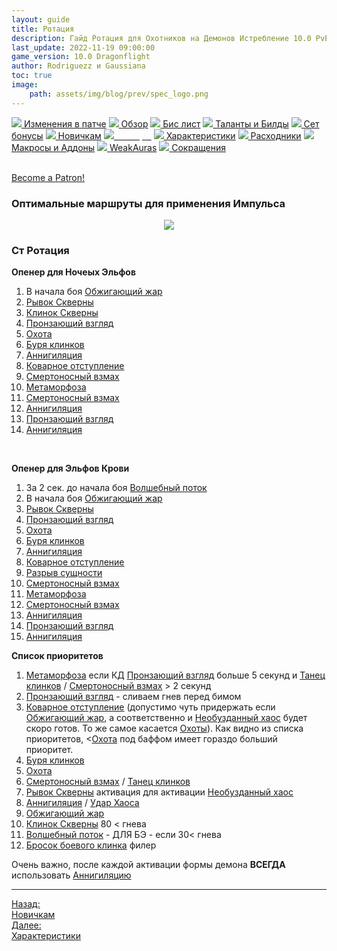 ```yaml
---
layout: guide
title: Ротация
description: Гайд Ротация для Охотников на Демонов Истребление 10.0 PvE Dragonflight
last_update: 2022-11-19 09:00:00
game_version: 10.0 Dragonflight
author: Rodriguezz и Gaussiana
toc: true
image:
    path: assets/img/blog/prev/spec_logo.png
---
```


<div id="smooth-nav-outer">
<a href="{{ site.url }}/guide/havoc/changes-patch.html"><img src="https://wow.zamimg.com/images/wow/icons/medium/inv_misc_spyglass_02.jpg"> Изменения в патче</a>
<a href="{{ site.url }}/guide/havoc/overview.html"><img src="https://wow.zamimg.com/images/wow/icons/medium/inv_misc_spyglass_02.jpg"> Обзор</a>
<a href="{{ site.url }}/guide/havoc/gear.html"><img src="https://wow.zamimg.com/images/wow/icons/medium/inv_chest_chain_03.jpg"> Бис лист</a>
<a href="{{ site.url }}/guide/havoc/talent-builds.html"><img src="https://wow.zamimg.com/images/wow/icons/medium/ability_marksmanship.jpg"> Таланты и Билды</a>
<a href="{{ site.url }}/guide/havoc/set-bonuses.html"><img src="https://wow.zamimg.com/images/wow/icons/medium/wow_token01.jpg"> Сет бонусы</a>
<a href="{{ site.url }}/guide/havoc/beginners.html"><img src="https://wow.zamimg.com/images/wow/icons/medium/spell_lifegivingseed.jpg"> Новичкам</a>
<a href="{{ site.url }}/guide/havoc/rotation-priority.html"><img src="https://wow.zamimg.com/images/wow/icons/medium/spell_mekkatorque_bot_bluegear.jpg"><span style="color: white;"> Ротация</span></a>
<a href="{{ site.url }}/guide/havoc/stats.html"><img src="https://wow.zamimg.com/images/wow/icons/medium/inv_inscription_80_warscroll_intellect.jpg"> Характеристики</a>
<a href="{{ site.url }}/guide/havoc/consumables.html"><img src="https://wow.zamimg.com/images/wow/icons/medium/inv_potion_92.jpg"> Расходники</a>
<a href="{{ site.url }}/guide/havoc/macros-addons.html"><img src="https://wow.zamimg.com/images/wow/icons/medium/inv_eng_gearspringparts.jpg"> Макросы и Аддоны</a>
<a href="{{ site.url }}/guide/havoc/weakauras.html"><img src="https://wow.zamimg.com/images/wow/icons/medium/spell_holy_auramastery.jpg"> WeakAuras</a>
<a href="{{ site.url }}/guide/havoc/common-terms.html"><img src="https://wow.zamimg.com/images/wow/icons/medium/ui_chat.jpg"> Сокращения</a>
</div>
<br>

<a href="https://www.patreon.com/bePatron?u=43917749"  data-patreon-widget-type="become-patron-button">Become a Patron!</a><script async src="https://c6.patreon.com/becomePatronButton.bundle.js"></script>

### Оптимальные маршруты для применения Импульса

<p align="center" width="100%"> <img src="{{site.url}}/assets/img/blog/rotaciya/impyls.jpg"> </p>

### Ст Ротация

<div class="tabs__content">
<div class="tabs_in" markdown="1">

**Опенер для Ночеых Эльфов**

<div class="tabs__content">
<div class="tabs_in" markdown="1">

1. В начала боя [Обжигающий жар](https://www.wowhead.com/ru/spell=258920)
1. [Рывок Скверны](https://www.wowhead.com/ru/spell=195072)
1. [Клинок Скверны](https://www.wowhead.com/ru/spell=213243/)
1. [Пронзающий взгляд](https://www.wowhead.com/ru/spell=198013)
1. [Охота](https://www.wowhead.com/ru/spell=370965)
1. [Буря клинков](https://www.wowhead.com/ru/spell=342817)
1. [Аннигиляция](https://www.wowhead.com/ru/spell=201427)
1. [Коварное отступление](https://www.wowhead.com/ru/spell=198793)
1. [Смертоносный взмах](https://www.wowhead.com/ru/spell=210152)
1. [Метаморфоза](https://www.wowhead.com/ru/spell=191427)
1. [Смертоносный взмах](https://www.wowhead.com/ru/spell=210152)
1. [Аннигиляция](https://www.wowhead.com/ru/spell=201427)
1. [Пронзающий взгляд](https://www.wowhead.com/ru/spell=198013)
1. [Аннигиляция](https://www.wowhead.com/ru/spell=201427)

</div>
</div>
<br>

**Опенер для Эльфов Крови**

<div class="tabs__content">
<div class="tabs_in" markdown="1">

1. За 2 сек. до начала боя [Волшебный поток](https://www.wowhead.com/ru/spell=28730) 
1. В начала боя [Обжигающий жар](https://www.wowhead.com/ru/spell=258920)
1. [Рывок Скверны](https://www.wowhead.com/ru/spell=195072)
1. [Пронзающий взгляд](https://www.wowhead.com/ru/spell=198013)
1. [Охота](https://www.wowhead.com/ru/spell=370965)
1. [Буря клинков](https://www.wowhead.com/ru/spell=342817)
1. [Аннигиляция](https://www.wowhead.com/ru/spell=201427)
1. [Коварное отступление](https://www.wowhead.com/ru/spell=198793)
1. [Разрыв сущности](https://www.wowhead.com/ru/spell=258860)
1. [Смертоносный взмах](https://www.wowhead.com/ru/spell=210152)
1. [Метаморфоза](https://www.wowhead.com/ru/spell=191427)
1. [Смертоносный взмах](https://www.wowhead.com/ru/spell=210152)
1. [Аннигиляция](https://www.wowhead.com/ru/spell=201427)
1. [Пронзающий взгляд](https://www.wowhead.com/ru/spell=198013)
1. [Аннигиляция](https://www.wowhead.com/ru/spell=201427)

</div>
</div>

**Список приоритетов**

1. [Метаморфоза](https://www.wowhead.com/ru/spell=191427) если КД [Пронзающий взгляд](https://www.wowhead.com/ru/spell=198013) больше 5 секунд и [Танец клинков](https://www.wowhead.com/ru/spell=188499/) / [Смертоносный взмах](https://www.wowhead.com/ru/spell=210152) > 2 секунд
1. [Пронзающий взгляд](https://www.wowhead.com/ru/spell=198013) - сливаем гнев перед бимом
1. [Коварное отступление](https://www.wowhead.com/ru/spell=198793) (допустимо чуть придержать если [Обжигающий жар](https://www.wowhead.com/ru/spell=258920), а соответственно и [Необузданный хаос](https://www.wowhead.com/ru/spell=347461) будет скоро готов. То же самое касается [Охоты](https://www.wowhead.com/ru/spell=370965)). Как видно из списка приоритетов, <[Охота](https://www.wowhead.com/ru/spell=370965) под баффом имеет гораздо больший приоритет.
1. [Буря клинков](https://www.wowhead.com/ru/spell=342817)
1. [Охота](https://www.wowhead.com/ru/spell=370965)
1. [Смертоносный взмах](https://www.wowhead.com/ru/spell=210152) / [Танец клинков](https://www.wowhead.com/ru/spell=188499/)
1. [Рывок Скверны](https://www.wowhead.com/ru/spell=195072) активация для активации [Необузданный хаос](https://www.wowhead.com/ru/spell=347461)
1. [Аннигиляция](https://www.wowhead.com/ru/spell=201427) / [Удар Хаоса](https://www.wowhead.com/ru/spell=162794)
1. [Обжигающий жар](https://www.wowhead.com/ru/spell=258920)
1. [Клинок Скверны](https://www.wowhead.com/ru/spell=213243/) 80 < гнева
1. [Волшебный поток](https://www.wowhead.com/ru/spell=28730) - ДЛЯ БЭ - если 30<  гнева 
1. [Бросок боевого клинка](https://www.wowhead.com/ru/spell=185123) филер

Очень важно, после каждой активации формы демона **ВСЕГДА** использовать [Аннигиляцию](https://www.wowhead.com/ru/spell=201427)

</div>
</div>

<hr>

<div class="minibox minibox-left"><a href="{{ site.url }}/guide/havoc/beginners.html">Назад:<br>Новичкам</a></div>
<div class="minibox"><a href="{{ site.url }}/guide/havoc/stats.html">Далее:<br>Характеристики</a></div>

<br>